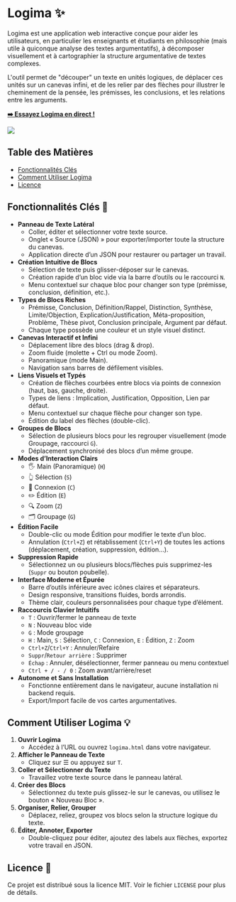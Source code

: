 # Logima ✨

Logima est une application web interactive conçue pour aider les utilisateurs, en particulier les enseignants et étudiants en philosophie (mais utile à quiconque analyse des textes argumentatifs), à décomposer visuellement et à cartographier la structure argumentative de textes complexes.

L'outil permet de "découper" un texte en unités logiques, de déplacer ces unités sur un canevas infini, et de les relier par des flèches pour illustrer le cheminement de la pensée, les prémisses, les conclusions, et les relations entre les arguments.

**[➡️ Essayez Logima en direct !](https://philo-lycee.fr/outils/logima.php)** 

![](https://i.imgur.com/uCrPXS2.png)

## Table des Matières

* [Fonctionnalités Clés](#fonctionnalités-clés-)
* [Comment Utiliser Logima](#comment-utiliser-logima-)
* [Licence](#licence-)

## Fonctionnalités Clés 🚀

- **Panneau de Texte Latéral**  
  - Coller, éditer et sélectionner votre texte source.
  - Onglet « Source (JSON) » pour exporter/importer toute la structure du canevas.
  - Application directe d’un JSON pour restaurer ou partager un travail.
- **Création Intuitive de Blocs**  
  - Sélection de texte puis glisser-déposer sur le canevas.
  - Création rapide d’un bloc vide via la barre d’outils ou le raccourci `N`.
  - Menu contextuel sur chaque bloc pour changer son type (prémisse, conclusion, définition, etc.).
- **Types de Blocs Riches**  
  - Prémisse, Conclusion, Définition/Rappel, Distinction, Synthèse, Limite/Objection, Explication/Justification, Méta-proposition, Problème, Thèse pivot, Conclusion principale, Argument par défaut.
  - Chaque type possède une couleur et un style visuel distinct.
- **Canevas Interactif et Infini**  
  - Déplacement libre des blocs (drag & drop).
  - Zoom fluide (molette + Ctrl ou mode Zoom).
  - Panoramique (mode Main).
  - Navigation sans barres de défilement visibles.
- **Liens Visuels et Typés**  
  - Création de flèches courbées entre blocs via points de connexion (haut, bas, gauche, droite).
  - Types de liens : Implication, Justification, Opposition, Lien par défaut.
  - Menu contextuel sur chaque flèche pour changer son type.
  - Édition du label des flèches (double-clic).
- **Groupes de Blocs**  
  - Sélection de plusieurs blocs pour les regrouper visuellement (mode Groupage, raccourci `G`).
  - Déplacement synchronisé des blocs d’un même groupe.
- **Modes d’Interaction Clairs**  
  - 🖐️ Main (Panoramique) (`H`)
  - 👆 Sélection (`S`)
  - 🔗 Connexion (`C`)
  - ✏️ Édition (`E`)
  - 🔍 Zoom (`Z`)
  - 🗂️ Groupage (`G`)
- **Édition Facile**  
  - Double-clic ou mode Édition pour modifier le texte d’un bloc.
  - Annulation (`Ctrl+Z`) et rétablissement (`Ctrl+Y`) de toutes les actions (déplacement, création, suppression, édition…).
- **Suppression Rapide**  
  - Sélectionnez un ou plusieurs blocs/flèches puis supprimez-les (`Suppr` ou bouton poubelle).
- **Interface Moderne et Épurée**  
  - Barre d’outils inférieure avec icônes claires et séparateurs.
  - Design responsive, transitions fluides, bords arrondis.
  - Thème clair, couleurs personnalisées pour chaque type d’élément.
- **Raccourcis Clavier Intuitifs**  
  - `T` : Ouvrir/fermer le panneau de texte
  - `N` : Nouveau bloc vide
  - `G` : Mode groupage
  - `H` : Main, `S` : Sélection, `C` : Connexion, `E` : Édition, `Z` : Zoom
  - `Ctrl+Z`/`Ctrl+Y` : Annuler/Refaire
  - `Suppr`/`Retour arrière` : Supprimer
  - `Échap` : Annuler, désélectionner, fermer panneau ou menu contextuel
  - `Ctrl + / - / 0` : Zoom avant/arrière/reset
- **Autonome et Sans Installation**  
  - Fonctionne entièrement dans le navigateur, aucune installation ni backend requis.
  - Export/Import facile de vos cartes argumentatives.

## Comment Utiliser Logima 💡

1. **Ouvrir Logima**  
   - Accédez à l’URL ou ouvrez `logima.html` dans votre navigateur.
2. **Afficher le Panneau de Texte**  
   - Cliquez sur ☰ ou appuyez sur `T`.
3. **Coller et Sélectionner du Texte**  
   - Travaillez votre texte source dans le panneau latéral.
4. **Créer des Blocs**  
   - Sélectionnez du texte puis glissez-le sur le canevas, ou utilisez le bouton « Nouveau Bloc ».
5. **Organiser, Relier, Grouper**  
   - Déplacez, reliez, groupez vos blocs selon la structure logique du texte.
6. **Éditer, Annoter, Exporter**  
   - Double-cliquez pour éditer, ajoutez des labels aux flèches, exportez votre travail en JSON.

## Licence 📄

Ce projet est distribué sous la licence MIT. Voir le fichier `LICENSE` pour plus de détails.
